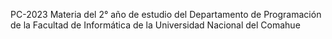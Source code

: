 P C - 2 0 2 3 
Materia del 2° año de estudio del Departamento de Programación de la Facultad de Informática de la Universidad Nacional del Comahue
